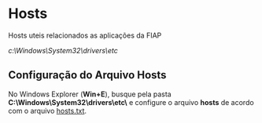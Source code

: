 # Hosts
Hosts uteis relacionados as aplicações da FIAP

*c:\Windows\System32\drivers\etc*

## Configuração do Arquivo Hosts

No Windows Explorer (**Win+E**), busque pela pasta 
**C:\Windows\System32\drivers\etc\\** e configure o arquivo **hosts** de acordo
com o arquivo 
[hosts.txt](http://conhecimento.fiap.com.br/processos/onboarding-novos-devs/back-end/hosts.txt).